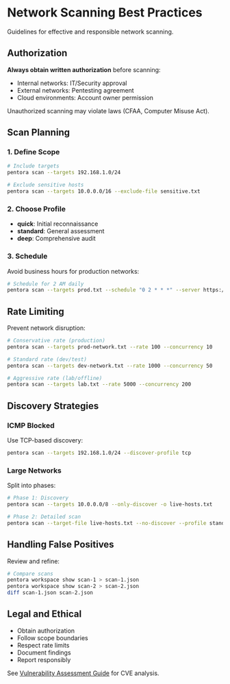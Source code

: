 # Network Scanning Best Practices

Guidelines for effective and responsible network scanning.

## Authorization

**Always obtain written authorization** before scanning:
- Internal networks: IT/Security approval
- External networks: Pentesting agreement
- Cloud environments: Account owner permission

Unauthorized scanning may violate laws (CFAA, Computer Misuse Act).

## Scan Planning

### 1. Define Scope
```bash
# Include targets
pentora scan --targets 192.168.1.0/24

# Exclude sensitive hosts
pentora scan --targets 10.0.0.0/16 --exclude-file sensitive.txt
```

### 2. Choose Profile
- **quick**: Initial reconnaissance
- **standard**: General assessment  
- **deep**: Comprehensive audit

### 3. Schedule
Avoid business hours for production networks:
```bash
# Schedule for 2 AM daily
pentora scan --targets prod.txt --schedule "0 2 * * *" --server https://pentora.company.com
```

## Rate Limiting

Prevent network disruption:

```bash
# Conservative rate (production)
pentora scan --targets prod-network.txt --rate 100 --concurrency 10

# Standard rate (dev/test)
pentora scan --targets dev-network.txt --rate 1000 --concurrency 50

# Aggressive rate (lab/offline)
pentora scan --targets lab.txt --rate 5000 --concurrency 200
```

## Discovery Strategies

### ICMP Blocked
Use TCP-based discovery:
```bash
pentora scan --targets 192.168.1.0/24 --discover-profile tcp
```

### Large Networks
Split into phases:
```bash
# Phase 1: Discovery
pentora scan --targets 10.0.0.0/8 --only-discover -o live-hosts.txt

# Phase 2: Detailed scan
pentora scan --target-file live-hosts.txt --no-discover --profile standard
```

## Handling False Positives

Review and refine:
```bash
# Compare scans
pentora workspace show scan-1 > scan-1.json
pentora workspace show scan-2 > scan-2.json
diff scan-1.json scan-2.json
```

## Legal and Ethical

- Obtain authorization
- Follow scope boundaries
- Respect rate limits
- Document findings
- Report responsibly

See [Vulnerability Assessment Guide](/guides/vulnerability-assessment) for CVE analysis.

